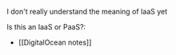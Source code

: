 I don't really understand the meaning of IaaS yet

Is this an IaaS or PaaS?:
- [[DigitalOcean notes]]